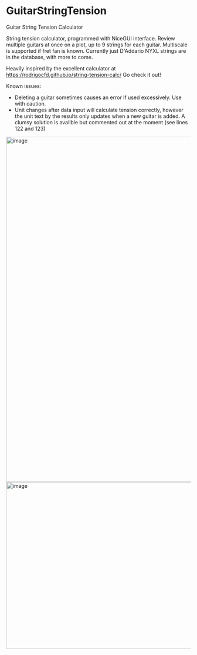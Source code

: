 # GuitarStringTension
Guitar String Tension Calculator

String tension calculator, programmed with NiceGUI interface. Review multiple guitars at once on a plot, up to 9 strings for each guitar. Multiscale is supported if fret fan is known. Currently just D'Addario NYXL strings are in the database, with more to come. 

Heavily inspired by the excellent calculator at https://rodrigocfd.github.io/string-tension-calc/ Go check it out!

Known issues: 
* Deleting a guitar sometimes causes an error if used excessively. Use with caution. 
* Unit changes after data input will calculate tension correctly, however the unit text by the results only updates when a new guitar is added. A clumsy solution is availble but commented out at the moment (see lines 122 and 123)

<img width="1443" height="942" alt="image" src="https://github.com/user-attachments/assets/ccbbf50a-21f7-4bb5-a6df-bed4fda3cac7" />

<img width="717" height="455" alt="image" src="https://github.com/user-attachments/assets/c3331a99-6d3c-4812-b853-3c95619eeb54" />
